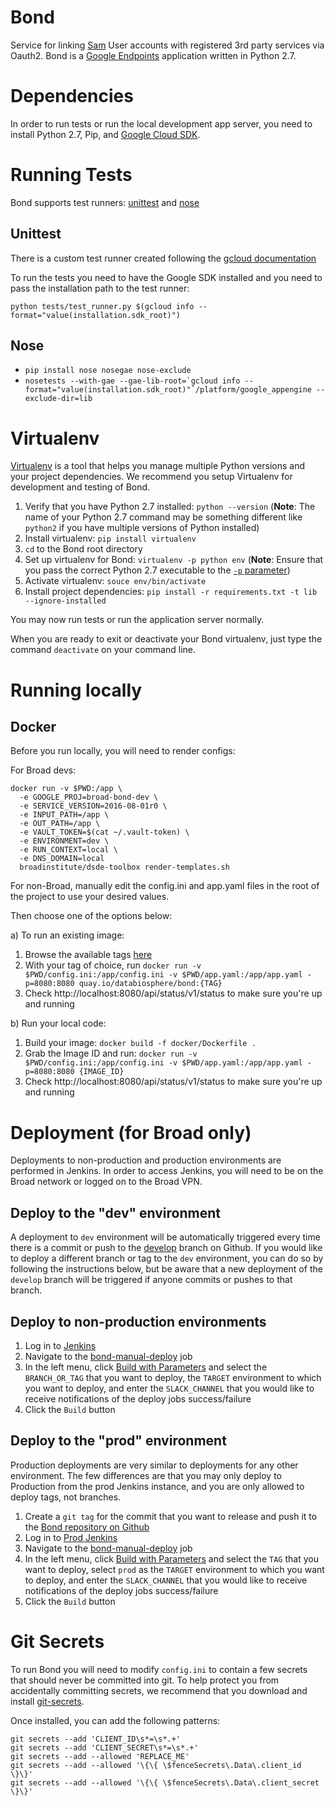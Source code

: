 # Bond

Service for linking [Sam](https://github.com/broadinstitute/sam) User accounts with registered 3rd party services via
Oauth2. Bond is a [Google Endpoints](https://cloud.google.com/endpoints/) application written in Python 2.7.

# Dependencies

In order to run tests or run the local development app server, you need to install Python 2.7, Pip, and [Google Cloud SDK](https://cloud.google.com/sdk/install).

# Running Tests

Bond supports test runners: [unittest](https://docs.python.org/2/library/unittest.html) and 
[nose](https://github.com/Trii/NoseGAE) 

## Unittest

There is a custom test runner created following the [gcloud documentation](https://cloud.google.com/appengine/docs/standard/python/tools/localunittesting#Python_Setting_up_a_testing_framework)

To run the tests you need to have the Google SDK installed and you need to pass the installation path to the test runner:

`python tests/test_runner.py $(gcloud info --format="value(installation.sdk_root)")`

## Nose
* `pip install nose nosegae nose-exclude`
* ```nosetests --with-gae --gae-lib-root=`gcloud info --format="value(installation.sdk_root)"`/platform/google_appengine --exclude-dir=lib```

# Virtualenv

[Virtualenv](https://virtualenv.pypa.io/en/stable/) is a tool that helps you manage multiple Python versions and your 
project dependencies.  We recommend you setup Virtualenv for development and testing of Bond.

1. Verify that you have Python 2.7 installed: `python --version`
(**Note**: The name of your Python 2.7 command may be something different like `python2` if you have multiple versions 
of Python installed)
1. Install virtualenv: `pip install virtualenv`
1. `cd` to the Bond root directory
1. Set up virtualenv for Bond: `virtualenv -p python env` 
(**Note**: Ensure that you pass the correct Python 2.7 executable to the [`-p` parameter](https://virtualenv.pypa.io/en/stable/reference/#cmdoption-p)) 
1. Activate virtualenv: `souce env/bin/activate`
1. Install project dependencies: `pip install -r requirements.txt -t lib --ignore-installed`

You may now run tests or run the application server normally.

When you are ready to exit or deactivate your Bond virtualenv, just type the command `deactivate` on your command line.

# Running locally

## Docker

Before you run locally, you will need to render configs:

For Broad devs:

```
docker run -v $PWD:/app \
  -e GOOGLE_PROJ=broad-bond-dev \
  -e SERVICE_VERSION=2016-08-01r0 \
  -e INPUT_PATH=/app \
  -e OUT_PATH=/app \
  -e VAULT_TOKEN=$(cat ~/.vault-token) \
  -e ENVIRONMENT=dev \
  -e RUN_CONTEXT=local \
  -e DNS_DOMAIN=local
  broadinstitute/dsde-toolbox render-templates.sh
```
  
For non-Broad, manually edit the config.ini and app.yaml files in the root of the project to use your desired values.

Then choose one of the options below:

a) To run an existing image:

1) Browse the available tags [here](https://quay.io/repository/databiosphere/bond?tag=latest&tab=tags)
2) With your tag of choice, run `docker run -v $PWD/config.ini:/app/config.ini -v $PWD/app.yaml:/app/app.yaml -p=8080:8080 quay.io/databiosphere/bond:{TAG}`
3) Check http://localhost:8080/api/status/v1/status to make sure you're up and running

b) Run your local code:

1) Build your image: `docker build -f docker/Dockerfile .`
2) Grab the Image ID and run: `docker run -v $PWD/config.ini:/app/config.ini -v $PWD/app.yaml:/app/app.yaml -p=8080:8080 {IMAGE_ID}`
3) Check http://localhost:8080/api/status/v1/status to make sure you're up and running

# Deployment (for Broad only)

Deployments to non-production and production environments are performed in Jenkins.  In order to access Jenkins, you
will need to be on the Broad network or logged on to the Broad VPN.

## Deploy to the "dev" environment

A deployment to `dev` environment will be automatically triggered every time there is a commit or push to the 
[develop](https://github.com/DataBiosphere/bond/tree/develop) branch on Github.  If you would like to deploy a different 
branch or tag to the `dev` environment, you can do so by following the instructions below, but be aware that a new
deployment of the `develop` branch will be triggered if anyone commits or pushes to that branch.

## Deploy to non-production environments

1. Log in to [Jenkins](https://fc-jenkins.dsp-techops.broadinstitute.org/) 
1. Navigate to the [bond-manual-deploy](https://fc-jenkins.dsp-techops.broadinstitute.org/view/Indie%20Deploys/job/bond-manual-deploy/)
   job
1. In the left menu, click [Build with Parameters](https://fc-jenkins.dsp-techops.broadinstitute.org/view/Indie%20Deploys/job/bond-manual-deploy/build?delay=0sec)
   and select the `BRANCH_OR_TAG` that you want to deploy, the `TARGET` environment to which you want to deploy, and enter
   the `SLACK_CHANNEL` that you would like to receive notifications of the deploy jobs success/failure  
1. Click the `Build` button

## Deploy to the "prod" environment

Production deployments are very similar to deployments for any other environment.  The few differences are that you may 
only deploy to Production from the prod Jenkins instance, and you are only allowed to deploy tags, not branches.

1. Create a `git tag` for the commit that you want to release and push it to the [Bond repository on Github](https://github.com/DataBiosphere/bond)
1. Log in to [Prod Jenkins](https://fcprod-jenkins.dsp-techops.broadinstitute.org/)
1. Navigate to the [bond-manual-deploy](https://fcprod-jenkins.dsp-techops.broadinstitute.org/view/Indie%20Deploys/job/bond-manual-deploy/)
   job
1. In the left menu, click [Build with Parameters](https://fcprod-jenkins.dsp-techops.broadinstitute.org/view/Indie%20Deploys/job/bond-manual-deploy/build?delay=0sec)
   and select the `TAG` that you want to deploy, select `prod` as the `TARGET` environment to which you want to deploy, 
   and enter the `SLACK_CHANNEL` that you would like to receive notifications of the deploy 
   jobs success/failure  
1. Click the `Build` button

# Git Secrets

To run Bond you will need to modify `config.ini` to contain a few secrets that should never be committed into git.  To 
help protect you from accidentally committing secrets, we recommend that you download and install 
[git-secrets](https://github.com/awslabs/git-secrets).

Once installed, you can add the following patterns:

```
git secrets --add 'CLIENT_ID\s*=\s*.+'
git secrets --add 'CLIENT_SECRET\s*=\s*.+'
git secrets --add --allowed 'REPLACE_ME'
git secrets --add --allowed '\{\{ \$fenceSecrets\.Data\.client_id \}\}'
git secrets --add --allowed '\{\{ \$fenceSecrets\.Data\.client_secret \}\}'
```